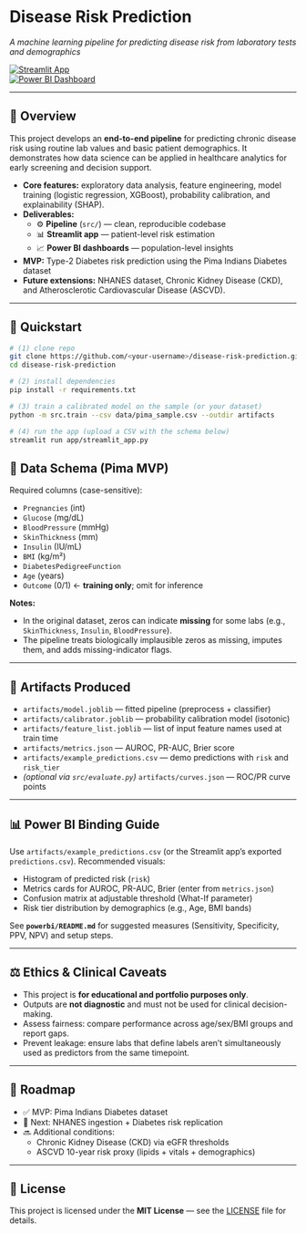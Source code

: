 # Disease Risk Prediction  
*A machine learning pipeline for predicting disease risk from laboratory tests and demographics*  

[![Streamlit App](https://img.shields.io/badge/demo-streamlit-brightgreen)](#)  
[![Power BI Dashboard](https://img.shields.io/badge/dashboard-PowerBI-blue)](#)  

---

## 📌 Overview  
This project develops an **end-to-end pipeline** for predicting chronic disease risk using routine lab values and basic patient demographics. It demonstrates how data science can be applied in healthcare analytics for early screening and decision support.  

- **Core features:** exploratory data analysis, feature engineering, model training (logistic regression, XGBoost), probability calibration, and explainability (SHAP).  
- **Deliverables:**  
  - ⚙️ **Pipeline** (`src/`) — clean, reproducible codebase  
  - 📊 **Streamlit app** — patient-level risk estimation  
  - 📈 **Power BI dashboards** — population-level insights  
- **MVP:** Type-2 Diabetes risk prediction using the Pima Indians Diabetes dataset  
- **Future extensions:** NHANES dataset, Chronic Kidney Disease (CKD), and Atherosclerotic Cardiovascular Disease (ASCVD).  

---

## 🚀 Quickstart  

```bash
# (1) clone repo
git clone https://github.com/<your-username>/disease-risk-prediction.git
cd disease-risk-prediction

# (2) install dependencies
pip install -r requirements.txt

# (3) train a calibrated model on the sample (or your dataset)
python -m src.train --csv data/pima_sample.csv --outdir artifacts

# (4) run the app (upload a CSV with the schema below)
streamlit run app/streamlit_app.py
```
## 🧪 Data Schema (Pima MVP)

Required columns (case-sensitive):  
- `Pregnancies` (int)  
- `Glucose` (mg/dL)  
- `BloodPressure` (mmHg)  
- `SkinThickness` (mm)  
- `Insulin` (IU/mL)  
- `BMI` (kg/m²)  
- `DiabetesPedigreeFunction`  
- `Age` (years)  
- `Outcome` (0/1) ← **training only**; omit for inference  

**Notes:**  
- In the original dataset, zeros can indicate **missing** for some labs (e.g., `SkinThickness`, `Insulin`, `BloodPressure`).  
- The pipeline treats biologically implausible zeros as missing, imputes them, and adds missing-indicator flags.

---

## 📂 Artifacts Produced

- `artifacts/model.joblib` — fitted pipeline (preprocess + classifier)  
- `artifacts/calibrator.joblib` — probability calibration model (isotonic)  
- `artifacts/feature_list.joblib` — list of input feature names used at train time  
- `artifacts/metrics.json` — AUROC, PR-AUC, Brier score  
- `artifacts/example_predictions.csv` — demo predictions with `risk` and `risk_tier`  
- *(optional via `src/evaluate.py`)* `artifacts/curves.json` — ROC/PR curve points

---

## 📊 Power BI Binding Guide

Use `artifacts/example_predictions.csv` (or the Streamlit app’s exported `predictions.csv`). Recommended visuals:

- Histogram of predicted risk (`risk`)  
- Metrics cards for AUROC, PR-AUC, Brier (enter from `metrics.json`)  
- Confusion matrix at adjustable threshold (What-If parameter)  
- Risk tier distribution by demographics (e.g., Age, BMI bands)  

See **`powerbi/README.md`** for suggested measures (Sensitivity, Specificity, PPV, NPV) and setup steps.

---

## ⚖️ Ethics & Clinical Caveats

- This project is **for educational and portfolio purposes only**.  
- Outputs are **not diagnostic** and must not be used for clinical decision-making.  
- Assess fairness: compare performance across age/sex/BMI groups and report gaps.  
- Prevent leakage: ensure labs that define labels aren’t simultaneously used as predictors from the same timepoint.

---

## 🔮 Roadmap

- ✅ MVP: Pima Indians Diabetes dataset  
- 🔄 Next: NHANES ingestion + Diabetes risk replication  
- 🔜 Additional conditions:  
  - Chronic Kidney Disease (CKD) via eGFR thresholds  
  - ASCVD 10-year risk proxy (lipids + vitals + demographics)

---

## 📖 License

This project is licensed under the **MIT License** — see the [LICENSE](LICENSE) file for details.

